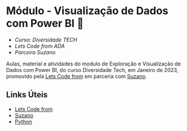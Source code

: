 # Módulo - Visualização de Dados com Power BI 🚀

* *Curso: Diversidade TECH* 
* *Lets Code from ADA*
* *Parceira Suzano*

Aulas, material e atividades do modulo de Exploração e Visualização de Dados com Power BI, do curso Diversidade Tech, em Janeiro de 2023, promovido pela [Lets Code from](https://ada.tech/) em parceria com [Suzano](https://www.suzano.com.br).


## Links Úteis

- [Lets Code from](https://ada.tech/)
- [Suzano](https://www.suzano.com.br)
- [Python](https://www.python.org)

